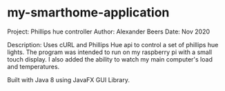 # my-smarthome-application

Project: Phillips hue controller
Author: Alexander Beers
Date: Nov 2020

Description: Uses cURL and Phillips Hue api to control a set of phillips hue lights. The program was intended to run on my raspberry pi with a small touch display. I also added the ability to watch my main computer's load and temperatures.

Built with Java 8 using JavaFX GUI Library.
